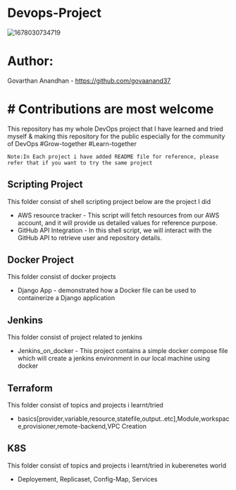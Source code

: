 # Devops-Project



![1678030734719](https://user-images.githubusercontent.com/86225331/223613174-dba3dd16-2f6b-46c6-a56f-e20e20902a42.jpeg)

# Author:
Govarthan Anandhan - https://github.com/govaanand37

# # Contributions are most welcome

This repository has my whole DevOps project that I have learned and tried myself & making this repository for the public especially for the community of DevOps #Grow-together #Learn-together

 ```Note:In Each project i have added README file for reference, please refer that if you want to try the same project```

## Scripting Project

This folder consist of shell scripting project below are the project I did

* AWS resource tracker - This script will fetch resources from our AWS account, and it will provide us detailed values for reference purpose.
* GitHub API Integration - In this shell script, we will interact with the GitHub API to retrieve user and repository details.

## Docker Project

This folder consist of docker projects

* Django App - demonstrated how a Docker file can be used to containerize a Django application

## Jenkins
This folder consist of project related to jenkins

- Jenkins_on_docker - This project contains a simple docker compose file which will create a jenkins environment in our local machine using docker

## Terraform
This folder consist of topics and projects i learnt/tried
- basics[provider,variable,resource,statefile,output..etc],Module,workspace,provisioner,remote-backend,VPC Creation

## K8S
This folder consist of topics and projects i learnt/tried in kuberenetes world
- Deployement, Replicaset, Config-Map, Services